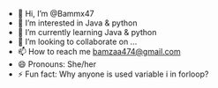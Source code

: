 - 👋 Hi, I’m @Bammx47
- 👀 I’m interested in Java & python
- 🌱 I’m currently learning Java & python
- 💞️ I’m looking to collaborate on ...
- 📫 How to reach me bamzaa474@gmail.com
- 😄 Pronouns: She/her
- ⚡ Fun fact: Why anyone is used variable i in forloop?

<!---
Bammx47/Bammx47 is a ✨ special ✨ repository because its `README.md` (this file) appears on your GitHub profile.
You can click the Preview link to take a look at your changes.
--->
